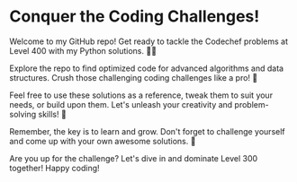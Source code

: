 # Conquer the Coding Challenges!

Welcome to my GitHub repo! Get ready to tackle the Codechef problems at Level 400 with my Python solutions. 🚀🐍

Explore the repo to find optimized code for advanced algorithms and data structures. Crush those challenging coding challenges like a pro! 💪

Feel free to use these solutions as a reference, tweak them to suit your needs, or build upon them. Let's unleash your creativity and problem-solving skills! 🎨

Remember, the key is to learn and grow. Don't forget to challenge yourself and come up with your own awesome solutions. 🥷

Are you up for the challenge? Let's dive in and dominate Level 300 together! Happy coding! 
